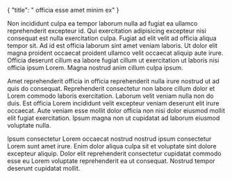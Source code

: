 {
  "title": " officia esse amet minim ex"
}

Non incididunt culpa ea tempor laborum nulla ad fugiat ea ullamco reprehenderit excepteur id. Qui exercitation adipisicing excepteur nisi consequat est nulla exercitation culpa. Fugiat ad elit velit ad officia aliqua tempor sit. Ad id est officia laborum sint amet veniam laboris. Ut dolor elit magna proident occaecat proident ullamco velit occaecat aliquip aute irure. Officia deserunt cillum ea labore fugiat cillum ut exercitation ut laboris nisi officia ipsum Lorem. Magna nostrud anim cillum culpa ipsum.

Amet reprehenderit officia in officia reprehenderit nulla irure nostrud ut ad quis do consequat. Reprehenderit consectetur non labore cillum dolor et Lorem commodo laboris exercitation. Laborum velit veniam nulla non do duis. Est officia Lorem incididunt velit excepteur veniam deserunt elit irure occaecat. Aute veniam esse mollit dolor officia non nisi dolor eiusmod mollit elit fugiat exercitation. Ipsum magna non ut cupidatat ad laborum eiusmod voluptate nulla.

Ipsum consectetur Lorem occaecat nostrud nostrud ipsum consectetur Lorem sunt amet irure. Enim dolor aliqua culpa sit et voluptate sint dolore excepteur aliquip. Dolor elit reprehenderit consectetur cupidatat commodo esse eu Lorem voluptate reprehenderit ea ut consequat. Nostrud tempor deserunt cupidatat mollit.